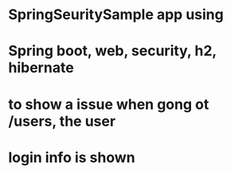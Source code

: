 # SpringSeuritySample app using 
# Spring boot, web, security, h2, hibernate
# to show a issue when gong ot /users, the user 
# login info is shown
